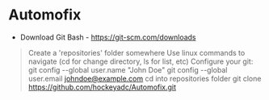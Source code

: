 # Automofix

* Download Git Bash - https://git-scm.com/downloads

>Create a 'repositories' folder somewhere
>Use linux commands to navigate (cd for change directory, ls for list, etc)
>Configure your git:
>git config --global user.name "John Doe"
>git config --global user.email johndoe@example.com
>cd into repositories folder
>git clone https://github.com/hockeyadc/Automofix.git